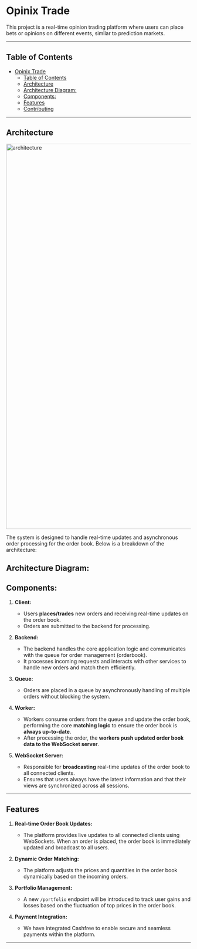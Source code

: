 # Opinix Trade

This project is a real-time opinion trading platform where users can place bets or opinions on different events, similar to prediction markets.

---

## Table of Contents

- [Opinix Trade](#opinix-trade)
  - [Table of Contents](#table-of-contents)
  - [Architecture](#architecture)
  - [Architecture Diagram:](#architecture-diagram)
  - [Components:](#components)
  - [Features](#features)
  - [Contributing](#contributing)
---

## Architecture
<img width="1543" height="1051" alt="architecture" src="https://github.com/user-attachments/assets/3ad9737a-9e0f-4816-8fa2-0139a83094f4" />


The system is designed to handle real-time updates and asynchronous order processing for the order book. Below is a breakdown of the architecture:

## Architecture Diagram:


## Components:

1. **Client:**
   - Users **places/trades** new orders and receiving real-time updates on the order book.
   - Orders are submitted to the backend for processing.
   
2. **Backend:**
   - The backend handles the core application logic and communicates with the queue for order management (orderbook).
   - It processes incoming requests and interacts with other services to handle new orders and match them efficiently.
   
3. **Queue:**
   - Orders are placed in a queue by asynchronously handling of multiple orders without blocking the system.
   
4. **Worker:**
   - Workers consume orders from the queue and update the order book, performing the core **matching logic** to ensure the order book is **always up-to-date**.
   - After processing the order, the **workers push updated order book data to the WebSocket server**.
   
5. **WebSocket Server:**
   - Responsible for **broadcasting** real-time updates of the order book to all connected clients.
   - Ensures that users always have the latest information and that their views are synchronized across all sessions.

---

## Features

1. **Real-time Order Book Updates:**
   - The platform provides live updates to all connected clients using WebSockets. When an order is placed, the order book is immediately updated and broadcast to all users.

2. **Dynamic Order Matching:**
   - The platform adjusts the prices and quantities in the order book dynamically based on the incoming orders.

3. **Portfolio Management:**
   - A new `/portfolio` endpoint will be introduced to track user gains and losses based on the fluctuation of top prices in the order book.

4. **Payment Integration:**
   - We have integrated Cashfree  to enable secure and seamless payments within the platform.
---

